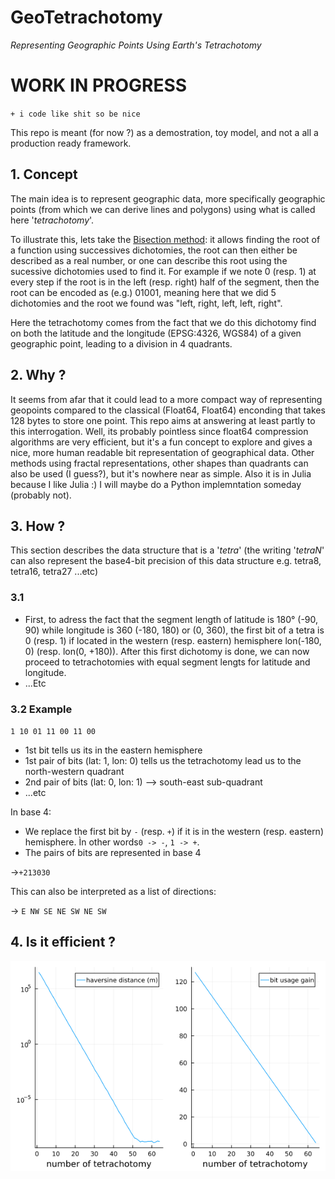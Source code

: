 # GeoTetrachotomy

_Representing Geographic Points Using Earth's Tetrachotomy_

# WORK IN PROGRESS
``+ i code like shit so be nice``


This repo is meant (for now ?) as a demostration, toy model, and not a all a production ready framework. 

## 1. Concept

The main idea is to represent geographic data, more specifically geographic points (from which we can derive lines and polygons) using what is called here '_tetrachotomy_'. 

To illustrate this, lets take the [Bisection method](https://en.wikipedia.org/wiki/Bisection_method): it allows finding the root of a function using successives dichotomies, the root can then either be described as a real number, or one can describe this root using the sucessive dichotomies used to find it. For example if we note 0 (resp. 1) at every step if the root is in the left (resp. right) half of the segment, then the root can be encoded as (e.g.) 01001, meaning here that we did 5 dichotomies and the root we found was "left, right, left, left, right".

Here the tetrachotomy comes from the fact that we do this dichotomy find on both the latitude and the longitude (EPSG:4326, WGS84) of a given geographic point, leading to a division in 4 quadrants. 

## 2. Why ? 

It seems from afar that it could lead to a more compact way of representing geopoints compared to the classical (Float64, Float64) enconding that takes 128 bytes to store one point. This repo aims at answering at least partly to this interrogation. Well, its probably pointless since float64 compression algorithms are very efficient, but it's a fun concept to explore and gives a nice, more human readable bit representation of geographical data. Other methods using fractal representations, other shapes than quadrants can also be used (I guess?), but it's nowhere near as simple. Also it is in Julia because I like Julia :) I will maybe do a Python implemntation someday (probably not).

## 3. How ?

This section describes the data structure that is a '_tetra_' (the writing '_tetraN_' can also represent the base4-bit precision of this data structure e.g. tetra8, tetra16, tetra27 ...etc)

### 3.1 

- First, to adress the fact that the segment length of latitude is 180° (-90, 90) while longitude is 360 (-180, 180) or (0, 360), the first bit of a tetra is 0 (resp. 1) if located in the western (resp. eastern) hemisphere lon(-180, 0) (resp. lon(0, +180)). After this first dichotomy is done, we can now proceed to tetrachotomies with equal segment lengts for latitude and longitude.
- ...Etc

### 3.2 Example
``1 10 01 11 00 11 00``
- 1st bit tells us its in the eastern hemisphere
- 1st pair of bits (lat: 1, lon: 0) tells us the tetrachotomy lead us to the north-western quadrant
- 2nd pair of bits (lat: 0, lon: 1) --> south-east sub-quadrant
- ...etc 

In base 4:
- We replace the first bit by ``-`` (resp. ``+``) if it is in the western (resp. eastern) hemisphere. Ìn other words``0 -> -``, ``1 -> +``. 
- The pairs of bits are represented in base 4

->``+213030``

This can also be interpreted as a list of directions:

-> ``E NW SE NE SW NE SW``

## 4. Is it efficient ? 

![fig1.png](fig1.png)

